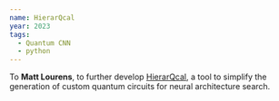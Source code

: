 ```yaml
---
name: HierarQcal
year: 2023
tags:
  - Quantum CNN
  - python
---
```

To **Matt Lourens**, to further develop [HierarQcal](https://github.com/matt-lourens/hierarqcal), a tool to simplify the generation of custom quantum circuits for neural architecture search.
